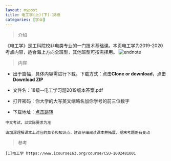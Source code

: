 ```yaml
---
layout: mypost
title: 电工学(上)(下)-18级
categories: [学业]
---
```

> 介绍

《电工学》是工科院校非电类专业的一门技术基础课。本页电工学为2019-2020考点内容，适合海上方向全班型，其他班型可按需择用。
![endnote](https://edu-image.nosdn.127.net/99599549F25A7FE6E86167F085D7B650.jpg?imageView&thumbnail=510y288&quality=100)


>内容 

- 出于篇幅，具体内容需进行下载。下载方式：点击**Clone or download**，点击**Download ZIP**

- 文件名：18级--电工学习题2019版本答案.pdf

- 打开密码：你大学的大写英文缩略名加你学号的前三位数字

- 下载地址：[点击跳转](https://github.com/yhyates/doc)

```
中文考试，以实际要求为准
```

```
请加深理解课本上对应的章节和知识点，建议仔细阅读课本并拓展，期末考题略有变动
```


> 参考

```
[1]电工学 https://www.icourse163.org/course/CSU-1002481001
```


